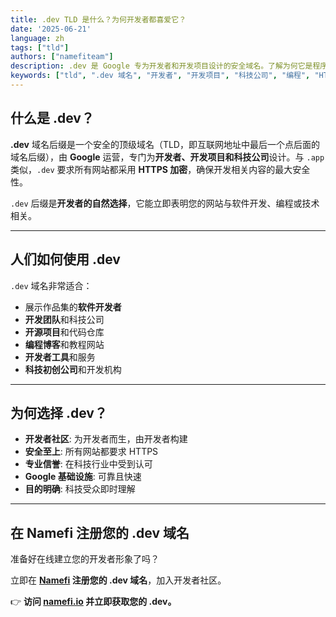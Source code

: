 ```yaml
---
title: .dev TLD 是什么？为何开发者都喜爱它？
date: '2025-06-21'
language: zh
tags: ["tld"]
authors: ["namefiteam"]
description: .dev 是 Google 专为开发者和开发项目设计的安全域名。了解为何它是程序员、科技公司和开发团队的首选。
keywords: ["tld", ".dev 域名", "开发者", "开发项目", "科技公司", "编程", "HTTPS", "Google"]
---
```


## **什么是 .dev？**

**.dev** 域名后缀是一个安全的顶级域名（TLD，即互联网地址中最后一个点后面的域名后缀），由 **Google** 运营，专门为**开发者、开发项目和科技公司**设计。与 `.app` 类似，`.dev` 要求所有网站都采用 **HTTPS 加密**，确保开发相关内容的最大安全性。

`.dev` 后缀是**开发者的自然选择**，它能立即表明您的网站与软件开发、编程或技术相关。

---

## **人们如何使用 .dev**

`.dev` 域名非常适合：

*   展示作品集的**软件开发者**
*   **开发团队**和科技公司
*   **开源项目**和代码仓库
*   **编程博客**和教程网站
*   **开发者工具**和服务
*   **科技初创公司**和开发机构

---

## **为何选择 .dev？**

*   **开发者社区**: 为开发者而生，由开发者构建
*   **安全至上**: 所有网站都要求 HTTPS
*   **专业信誉**: 在科技行业中受到认可
*   **Google 基础设施**: 可靠且快速
*   **目的明确**: 科技受众即时理解

---

## **在 Namefi 注册您的 .dev 域名**

准备好在线建立您的开发者形象了吗？

立即在 **[Namefi](https://namefi.io) 注册您的 .dev 域名**，加入开发者社区。

👉 **访问 [namefi.io](https://namefi.io) 并立即获取您的 .dev。**
